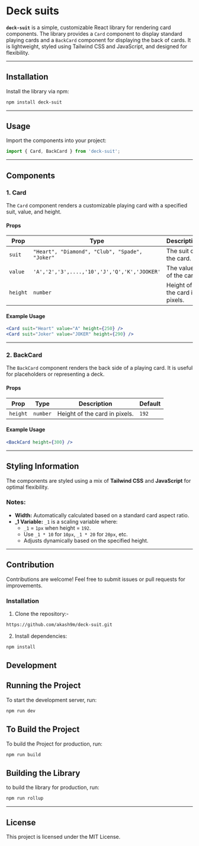 # Deck suits

**`deck-suit`** is a simple, customizable React library for rendering card components. The library provides a `Card` component to display standard playing cards and a `BackCard` component for displaying the back of cards. It is lightweight, styled using Tailwind CSS and JavaScript, and designed for flexibility.

---

## Installation

Install the library via npm:
```bash
npm install deck-suit
```

---

## Usage

Import the components into your project:
```javascript
import { Card, BackCard } from 'deck-suit';
```

---

## Components

### 1. **Card**

The `Card` component renders a customizable playing card with a specified suit, value, and height.

#### Props
| **Prop**  | **Type**                                       | **Description**                            | **Default**   |
|-----------|------------------------------------------------|--------------------------------------------|---------------|
| `suit`    | `"Heart", "Diamond", "Club", "Spade", "Joker"` | The suit of the card.                      |       -       |
| `value`   | `'A','2','3',....,'10','J','Q','K','JOOKER'`   | The value of the card.                     |       -       |
| `height`  | `number`                                       | Height of the card in pixels.              |     `192`     |

#### Example Usage
```jsx
<Card suit="Heart" value="A" height={250} />
<Card suit="Joker" value="JOKER" height={290} />
```

---

### 2. **BackCard**

The `BackCard` component renders the back side of a playing card. It is useful for placeholders or representing a deck.

#### Props
| **Prop**  | **Type**  | **Description**               | **Default** |
|-----------|-----------|-------------------------------|-------------|
| `height`  | `number`  | Height of the card in pixels. | `192`       |

#### Example Usage
```jsx
<BackCard height={300} />
```

---

## Styling Information

The components are styled using a mix of **Tailwind CSS** and **JavaScript** for optimal flexibility.

### Notes:
- **Width:** Automatically calculated based on a standard card aspect ratio.
- **_1 Variable:** `_1` is a scaling variable where:
  - `_1` = `1px` when height = `192`.
  - Use `_1 * 10` for `10px`, `_1 * 20` for `20px`, etc.
  - Adjusts dynamically based on the specified height.

---


## Contribution

Contributions are welcome! Feel free to submit issues or pull requests for improvements.

### Installation

1. Clone the repository:- 
```bash
https://github.com/akash9m/deck-suit.git
```

2. Install dependencies:

```bash
npm install
```
## Development

## Running the Project

To start the development server, run:

```bash
npm run dev
```

## To Build the Project

To build the Project for production, run:

```bash
npm run build
```

## Building the Library
to build the library for production, run:

```bash
npm run rollup
```

---

## License

This project is licensed under the MIT License.

